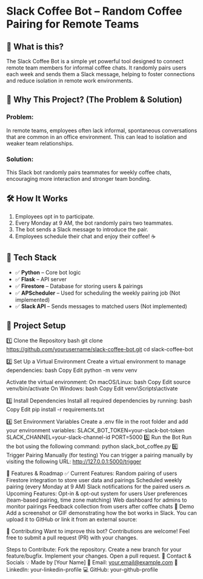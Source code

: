 # Slack Coffee Bot – Random Coffee Pairing for Remote Teams

## 🚀 What is this?
The Slack Coffee Bot is a simple yet powerful tool designed to connect remote team members for informal coffee chats. It randomly pairs users each week and sends them a Slack message, helping to foster connections and reduce isolation in remote work environments.

## 🎯 Why This Project? (The Problem & Solution)
### Problem:
In remote teams, employees often lack informal, spontaneous conversations that are common in an office environment. This can lead to isolation and weaker team relationships.

### Solution:
This Slack bot randomly pairs teammates for weekly coffee chats, encouraging more interaction and stronger team bonding.

## 🛠️ How It Works
1. Employees opt in to participate.
2. Every Monday at 9 AM, the bot randomly pairs two teammates.
3. The bot sends a Slack message to introduce the pair.
4. Employees schedule their chat and enjoy their coffee! ☕

## 🔧 Tech Stack
- ✅ **Python** – Core bot logic
- ✅ **Flask** – API server
- ✅ **Firestore** – Database for storing users & pairings
- ✅ **APScheduler** – Used for scheduling the weekly pairing job (Not implemented)
- ✅ **Slack API** – Sends messages to matched users (Not implemented)

## 📂 Project Setup

1️⃣ Clone the Repository
bash
git clone https://github.com/yourusername/slack-coffee-bot.git
cd slack-coffee-bot

2️⃣ Set Up a Virtual Environment
Create a virtual environment to manage dependencies:
  bash
  Copy
  Edit
  python -m venv venv

Activate the virtual environment:
On macOS/Linux:
  bash
  Copy
  Edit
  source venv/bin/activate
  On Windows:
  bash
  Copy
  Edit
  venv\Scripts\activate
  
3️⃣ Install Dependencies
Install all required dependencies by running:
  bash
  Copy
  Edit
  pip install -r requirements.txt

4️⃣ Set Environment Variables
Create a .env file in the root folder and add your environment variables:
  SLACK_BOT_TOKEN=your-slack-bot-token
  SLACK_CHANNEL=your-slack-channel-id
  PORT=5000
5️⃣ Run the Bot
Run the bot using the following command:
  python slack_bot_coffee.py
6️⃣ Trigger Pairing Manually (for testing)
You can trigger a pairing manually by visiting the following URL:
  http://127.0.0.1:5000/trigger
  
🚀 Features & Roadmap
✅ Current Features:
Random pairing of users
Firestore integration to store user data and pairings
Scheduled weekly pairing (every Monday at 9 AM)
Slack notifications for the paired users
🔜 Upcoming Features:
  Opt-in & opt-out system for users
  User preferences (team-based pairing, time zone matching)
  Web dashboard for admins to monitor pairings
  Feedback collection from users after coffee chats
📸 Demo
Add a screenshot or GIF demonstrating how the bot works in Slack. You can upload it to GitHub or link it from an external source:

🤝 Contributing
Want to improve this bot? Contributions are welcome! Feel free to submit a pull request (PR) with your changes.

Steps to Contribute:
Fork the repository.
Create a new branch for your feature/bugfix.
Implement your changes.
Open a pull request.
📩 Contact & Socials
💡 Made by [Your Name]
📧 Email: your.email@example.com
🔗 LinkedIn: your-linkedin-profile
💻 GitHub: your-github-profile
